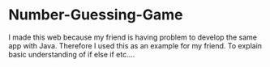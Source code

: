 # Number-Guessing-Game
I made this web because my friend is having problem to develop the same app with Java.
Therefore I used this as an example for my friend.
To explain basic understanding of if else if etc....
